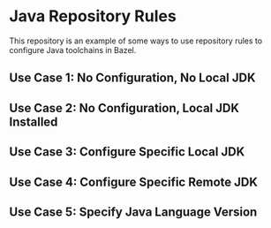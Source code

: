 # Java Repository Rules

This repository is an example of some ways to use repository rules to configure
Java toolchains in Bazel.

## Use Case 1: No Configuration, No Local JDK

## Use Case 2: No Configuration, Local JDK Installed

## Use Case 3: Configure Specific Local JDK

## Use Case 4: Configure Specific Remote JDK

## Use Case 5: Specify Java Language Version

